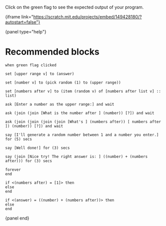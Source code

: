 Click on the green flag to see the expected output of your program.

{iframe link="https://scratch.mit.edu/projects/embed/149428180/?autostart=false"}

{panel type="help"}

# Recommended blocks

```scratch
when green flag clicked
```

```scratch
set [upper range v] to (answer)

set [number v] to (pick random (1) to (upper range))

set [numbers after v] to (item (random v) of [numbers after list v] :: list)
```

```scratch
ask [Enter a number as the upper range:] and wait

ask (join (join [What is the number after ] (number)) [?]) and wait

ask (join (join (join (join [What's ] (numbers after)) [ numbers after ]) (number)) [?]) and wait
```

```scratch
say [I'll generate a random number between 1 and a number you enter.] for (5) secs

say [Well done!] for (3) secs

say (join [Nice try! The right answer is: ] ((number) + (numbers after))) for (3) secs
```

```scratch
forever
end

if <(numbers after) = [1]> then
else
end

if <(answer) = ((number) + (numbers after))> then
else
end
```

{panel end}
